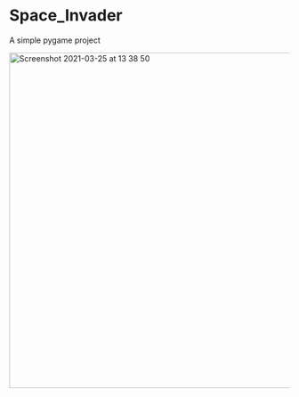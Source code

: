 # Space_Invader
A simple pygame project


<img width="603" alt="Screenshot 2021-03-25 at 13 38 50" src="https://user-images.githubusercontent.com/35946885/112518115-77756280-8d6f-11eb-8241-df441a104b13.png">

